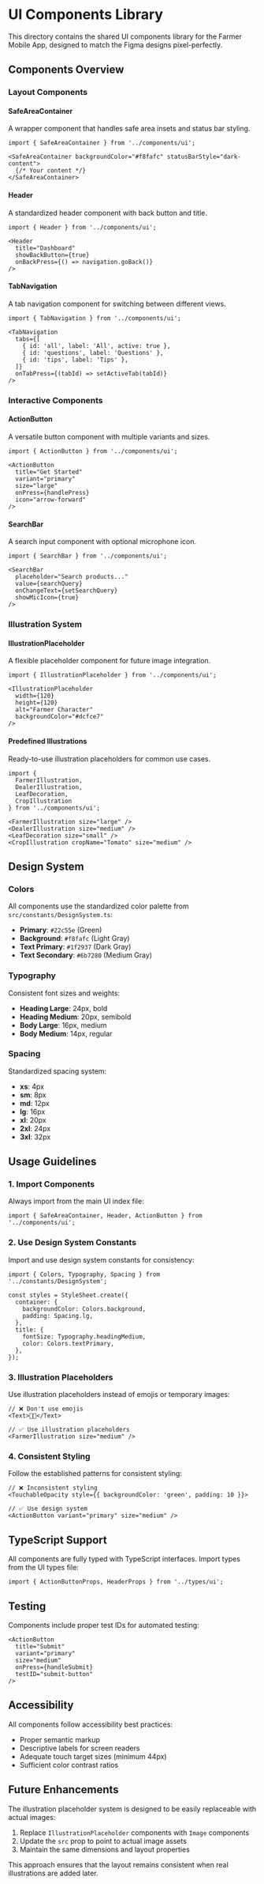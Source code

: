 # UI Components Library

This directory contains the shared UI components library for the Farmer Mobile App, designed to match the Figma designs pixel-perfectly.

## Components Overview

### Layout Components

#### SafeAreaContainer
A wrapper component that handles safe area insets and status bar styling.

```tsx
import { SafeAreaContainer } from '../components/ui';

<SafeAreaContainer backgroundColor="#f8fafc" statusBarStyle="dark-content">
  {/* Your content */}
</SafeAreaContainer>
```

#### Header
A standardized header component with back button and title.

```tsx
import { Header } from '../components/ui';

<Header 
  title="Dashboard" 
  showBackButton={true}
  onBackPress={() => navigation.goBack()}
/>
```

#### TabNavigation
A tab navigation component for switching between different views.

```tsx
import { TabNavigation } from '../components/ui';

<TabNavigation
  tabs={[
    { id: 'all', label: 'All', active: true },
    { id: 'questions', label: 'Questions' },
    { id: 'tips', label: 'Tips' },
  ]}
  onTabPress={(tabId) => setActiveTab(tabId)}
/>
```

### Interactive Components

#### ActionButton
A versatile button component with multiple variants and sizes.

```tsx
import { ActionButton } from '../components/ui';

<ActionButton
  title="Get Started"
  variant="primary"
  size="large"
  onPress={handlePress}
  icon="arrow-forward"
/>
```

#### SearchBar
A search input component with optional microphone icon.

```tsx
import { SearchBar } from '../components/ui';

<SearchBar
  placeholder="Search products..."
  value={searchQuery}
  onChangeText={setSearchQuery}
  showMicIcon={true}
/>
```

### Illustration System

#### IllustrationPlaceholder
A flexible placeholder component for future image integration.

```tsx
import { IllustrationPlaceholder } from '../components/ui';

<IllustrationPlaceholder
  width={120}
  height={120}
  alt="Farmer Character"
  backgroundColor="#dcfce7"
/>
```

#### Predefined Illustrations
Ready-to-use illustration placeholders for common use cases.

```tsx
import { 
  FarmerIllustration, 
  DealerIllustration, 
  LeafDecoration,
  CropIllustration 
} from '../components/ui';

<FarmerIllustration size="large" />
<DealerIllustration size="medium" />
<LeafDecoration size="small" />
<CropIllustration cropName="Tomato" size="medium" />
```

## Design System

### Colors
All components use the standardized color palette from `src/constants/DesignSystem.ts`:

- **Primary**: `#22c55e` (Green)
- **Background**: `#f8fafc` (Light Gray)
- **Text Primary**: `#1f2937` (Dark Gray)
- **Text Secondary**: `#6b7280` (Medium Gray)

### Typography
Consistent font sizes and weights:

- **Heading Large**: 24px, bold
- **Heading Medium**: 20px, semibold
- **Body Large**: 16px, medium
- **Body Medium**: 14px, regular

### Spacing
Standardized spacing system:

- **xs**: 4px
- **sm**: 8px
- **md**: 12px
- **lg**: 16px
- **xl**: 20px
- **2xl**: 24px
- **3xl**: 32px

## Usage Guidelines

### 1. Import Components
Always import from the main UI index file:

```tsx
import { SafeAreaContainer, Header, ActionButton } from '../components/ui';
```

### 2. Use Design System Constants
Import and use design system constants for consistency:

```tsx
import { Colors, Typography, Spacing } from '../constants/DesignSystem';

const styles = StyleSheet.create({
  container: {
    backgroundColor: Colors.background,
    padding: Spacing.lg,
  },
  title: {
    fontSize: Typography.headingMedium,
    color: Colors.textPrimary,
  },
});
```

### 3. Illustration Placeholders
Use illustration placeholders instead of emojis or temporary images:

```tsx
// ❌ Don't use emojis
<Text>👨‍🌾</Text>

// ✅ Use illustration placeholders
<FarmerIllustration size="medium" />
```

### 4. Consistent Styling
Follow the established patterns for consistent styling:

```tsx
// ❌ Inconsistent styling
<TouchableOpacity style={{ backgroundColor: 'green', padding: 10 }}>

// ✅ Use design system
<ActionButton variant="primary" size="medium" />
```

## TypeScript Support

All components are fully typed with TypeScript interfaces. Import types from the UI types file:

```tsx
import { ActionButtonProps, HeaderProps } from '../types/ui';
```

## Testing

Components include proper test IDs for automated testing:

```tsx
<ActionButton
  title="Submit"
  variant="primary"
  size="medium"
  onPress={handleSubmit}
  testID="submit-button"
/>
```

## Accessibility

All components follow accessibility best practices:

- Proper semantic markup
- Descriptive labels for screen readers
- Adequate touch target sizes (minimum 44px)
- Sufficient color contrast ratios

## Future Enhancements

The illustration placeholder system is designed to be easily replaceable with actual images:

1. Replace `IllustrationPlaceholder` components with `Image` components
2. Update the `src` prop to point to actual image assets
3. Maintain the same dimensions and layout properties

This approach ensures that the layout remains consistent when real illustrations are added later.